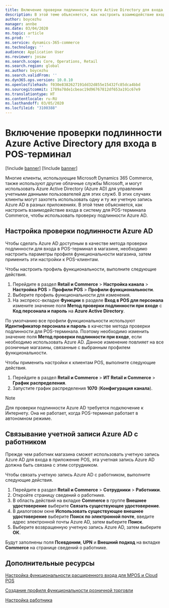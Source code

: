 ```yaml
---
title: Включение проверки подлинности Azure Active Directory для входа в POS-терминал
description: В этой теме объясняется, как настроить взаимодействие входа в систему для POS-терминала Microsoft Dynamics 365 Commerce, чтобы использовать проверку подлинности Azure Active Directory.
author: boycezhu
manager: annbe
ms.date: 03/04/2020
ms.topic: article
ms.prod: ''
ms.service: dynamics-365-commerce
ms.technology: ''
audience: Application User
ms.reviewer: josaw
ms.search.scope: Core, Operations, Retail
ms.search.region: global
ms.author: boycezhu
ms.search.validFrom: ''
ms.dyn365.ops.version: 10.0.10
ms.openlocfilehash: f030e8382627191dd32d855e15432fc85dca4bbd
ms.sourcegitcommit: 1789a78de1cbeac19d96767812df653a191c67e9
ms.translationtype: HT
ms.contentlocale: ru-RU
ms.lasthandoff: 03/05/2020
ms.locfileid: "3100388"
---
```

# <a name="enable-azure-active-directory-authentication-for-pos-sign-in"></a>Включение проверки подлинности Azure Active Directory для входа в POS-терминал
[!include [banner](includes/banner.md)]
[!include [banner](includes/preview-banner.md)]

Многие клиенты, использующие Microsoft Dynamics 365 Commerce, также используют другие облачные службы Microsoft, и могут использовать Azure Active Directory (Azure AD) для управления учетными данными пользователей для этих служб. В этих случаях клиенты могут захотеть использовать одну и ту же учетную запись Azure AD в разных приложениях. В этой теме объясняется, как настроить взаимодействие входа в систему для POS-терминала Commerce, чтобы использовать проверку подлинности Azure AD.

## <a name="configure-azure-ad-authentication"></a>Настройка проверки подлинности Azure AD

Чтобы сделать Azure AD доступным в качестве метода проверки подлинности для входа в POS-терминал в магазине, необходимо настроить параметры профиля функциональности магазина, затем применить эти настройки к POS-клиентам.

Чтобы настроить профиль функциональности, выполните следующие действия.

1. Перейдите в раздел **Retail и Commerce** \> **Настройка канала** \> **Настройка POS** \> **Профили POS** \> **Профили функциональности**.
1. Выберите профиль функциональности для изменения.
1. На экспресс-вкладке **Функции** в разделе **Вход в POS для персонала** измените значение поля **Метод проверки подлинности при входе** с **Код персонала и пароль** на **Azure Active Directory**.

По умолчанию все профили функциональности используют **Идентификатор персонала и пароль** в качестве метода проверки подлинности для POS-терминала. Поэтому необходимо изменить значение поля **Метод проверки подлинности при входе**, если необходимо использовать Azure AD. Данное изменение повлияет на все розничные магазины, связанные с выбранным профилем функциональности.

Чтобы применить настройки к клиентам POS, выполните следующие действия.

1. Перейдите в раздел **Retail и Commerce** \> **ИТ Retail и Commerce** \> **График распределения**.
1. Запустите график распределения **1070** (**Конфигурация канала**).

> [!NOTE]
> Для проверки подлинности Azure AD требуется подключение к Интернету. Она не работает, когда POS-терминал работает в автономном режиме.

## <a name="associate-an-azure-ad-account-with-a-worker"></a>Связывание учетной записи Azure AD с работником

Прежде чем работник магазина сможет использовать учетную запись Azure AD для входа в приложение POS, эта учетная запись Azure AD должна быть связана с этим сотрудником.

Чтобы связать учетную запись Azure AD с работником, выполните следующие действия.

1. Перейдите в раздел **Retail и Commerce** \> **Сотрудники** \> **Работники**.
1. Откройте страницу сведений о работнике.
1. В область действий на вкладке **Commerce** в группе **Внешнее удостоверение** выберите **Связать существующее удостоверение**.
1. В диалоговом окне **Использовать существующее внешнее удостоверение** выберите **Поиск по электронной почте**, введите адрес электронной почты Azure AD, затем выберите **Поиск**.
1. Выберите возвращенную учетную запись Azure AD, затем выберите **ОК**.

Будут заполнены поля **Псевдоним**, **UPN** и **Внешний подкод** на вкладке **Commerce** на странице сведений о работнике.

## <a name="additional-resources"></a>Дополнительные ресурсы

[Настройка функциональности расширенного входа для MPOS и Cloud POS](extended-logon.md)

[Создание профиля функциональности розничной торговли](retail-functionality-profile.md)

[Настройка работника](https://docs.microsoft.com/dynamics365/commerce/tasks/worker)
